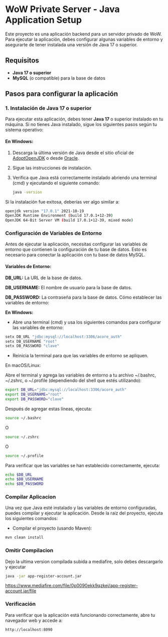 # WoW Private Server - Java Application Setup

Este proyecto es una aplicación backend para un servidor privado de WoW. Para ejecutar la aplicación, debes configurar algunas variables de entorno y asegurarte de tener instalada una versión de Java 17 o superior.

## Requisitos

- **Java 17 o superior**
- **MySQL** (o compatible) para la base de datos

## Pasos para configurar la aplicación

### 1. Instalación de Java 17 o superior

Para ejecutar esta aplicación, debes tener **Java 17** o superior instalado en tu máquina. Si no tienes Java instalado, sigue los siguientes pasos según tu sistema operativo:

#### En Windows:

1. Descarga la última versión de Java desde el sitio oficial de [AdoptOpenJDK](https://adoptium.net/temurin/releases/) o desde [Oracle](https://www.oracle.com/java/technologies/javase-jdk17-downloads.html).
2. Sigue las instrucciones de instalación.
3. Verifica que Java está correctamente instalado abriendo una terminal (cmd) y ejecutando el siguiente comando:

   ```bash
   java -version
   ```
   
Si la instalación fue exitosa, deberías ver algo similar a:

 ```bash
 openjdk version "17.0.1" 2021-10-19
 OpenJDK Runtime Environment (build 17.0.1+12-39)
 OpenJDK 64-Bit Server VM (build 17.0.1+12-39, mixed mode)
```

### Configuración de Variables de Entorno
Antes de ejecutar la aplicación, necesitas configurar las variables de entorno que contienen la configuración de tu base de datos. Esto es necesario para conectar la aplicación con tu base de datos MySQL.

#### Variables de Entorno:

**DB_URL:** La URL de la base de datos.

**DB_USERNAME:** El nombre de usuario para la base de datos.

**DB_PASSWORD:** La contraseña para la base de datos.
Cómo establecer las variables de entorno:

**En Windows:**

- Abre una terminal (cmd) y usa los siguientes comandos para configurar las variables de entorno:

```bash
setx DB_URL "jdbc:mysql://localhost:3306/acore_auth"
setx DB_USERNAME "root"
setx DB_PASSWORD "clave"
```

- Reinicia la terminal para que las variables de entorno se apliquen.

En macOS/Linux:

Abre el terminal y agrega las variables de entorno a tu archivo ~/.bashrc, ~/.zshrc, o ~/.profile (dependiendo del shell que estés utilizando):



```bash
export DB_URL="jdbc:mysql://localhost:3306/acore_auth"
export DB_USERNAME="root"
export DB_PASSWORD="clave"
```

Después de agregar estas líneas, ejecuta:

```bash
source ~/.bashrc
```
O 

```bash
source ~/.zshrc
```


O

```bash
source ~/.profile
```


Para verificar que las variables se han establecido correctamente, ejecuta:

```bash
echo $DB_URL
echo $DB_USERNAME
echo $DB_PASSWORD
```

###  Compilar Aplicacion 
Una vez que Java esté instalado y las variables de entorno configuradas, puedes compilar y ejecutar la aplicación. Desde la raíz del proyecto, ejecuta los siguientes comandos:

- Compilar el proyecto (usando Maven):


```bash
mvn clean install
```
### Omitir Compilacion
Dejo la ultima version compilada subida a mediafire, solo debes descargarlo y ejecutar 

```bash
java -jar app-register-account.jar
```

https://www.mediafire.com/file/0p0090ekk9qzkej/app-register-account.jar/file

### Verificación

Para verificar que la aplicación está funcionando correctamente, abre tu navegador web y accede a:

```bash
http://localhost:8090
```
